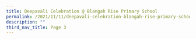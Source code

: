 ```yaml
---
title: Deepavali Celebration @ Blangah Rise Primary School
permalink: /2021/11/11/deepavali-celebration-blangah-rise-primary-school/
description: ""
third_nav_title: Page 3
---
```

